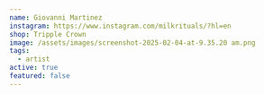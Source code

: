 ```yaml
---
name: Giovanni Martinez
instagram: https://www.instagram.com/milkrituals/?hl=en
shop: Tripple Crown
image: /assets/images/screenshot-2025-02-04-at-9.35.20 am.png
tags:
  - artist
active: true
featured: false
---
```

